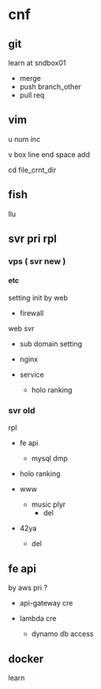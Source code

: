 
# cnf


## git

learn at sndbox01
- merge
- push branch_other
- pull req


## vim

u num inc


v box line end space add


cd file_crnt_dir


## fish

llu



## svr pri rpl

### vps ( svr new )

#### etc

setting init by web
- firewall


web svr
- sub domain setting
- nginx


- service
  - holo ranking


### svr old

rpl

- fe api
  - mysql dmp

- holo ranking

- www
  - music plyr
    - del

- 42ya
  - del


## fe api

by aws pri ?
- api-gateway cre

- lambda cre
  - dynamo db access


## docker

learn



